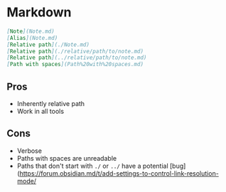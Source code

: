 # Markdown

```markdown
[Note](Note.md)
[Alias](Note.md)
[Relative path](./Note.md)
[Relative path](./relative/path/to/note.md)
[Relative path](../relative/path/to/note.md)
[Path with spaces](Path%20with%20spaces.md)
```

## Pros

- Inherently relative path
- Work in all tools

## Cons

- Verbose
- Paths with spaces are unreadable
- Paths that don't start with `./` or `../` have a potential [bug](https://forum.obsidian.md/t/add-settings-to-control-link-resolution-mode/
